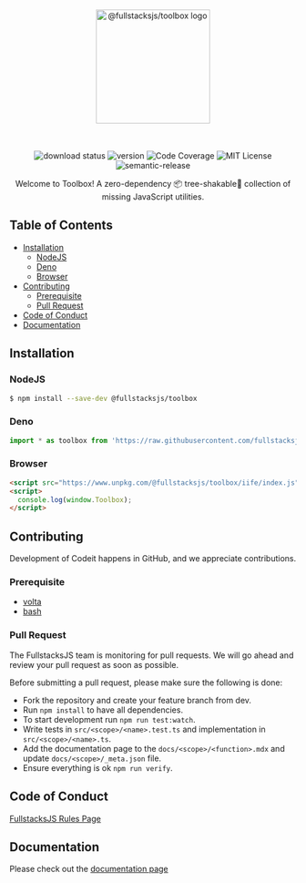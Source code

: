 <div align="center">

<br/>
<br/>

<img src="https://raw.githubusercontent.com/fullstacksjs/toolbox/main/assets/logo.svg" width="200" alt="@fullstacksjs/toolbox logo" />

<br/>
<br/>
<br/>

![download status][download-badge] ![version][version-badge]
![Code Coverage][coverage-badge] ![MIT License][license-badge]
![semantic-release][semantic-badge]

Welcome to Toolbox! A zero-dependency 📦 tree-shakable🌲 collection of missing
JavaScript utilities.

</div>

## Table of Contents <!-- omit in toc -->

<!-- cspell:disable -->

- [Installation](#installation)
  - [NodeJS](#nodejs)
  - [Deno](#deno)
  - [Browser](#browser)
- [Contributing](#contributing)
  - [Prerequisite](#prerequisite)
  - [Pull Request](#pull-request)
- [Code of Conduct](#code-of-conduct)
- [Documentation](#documentation)

<!-- cspell:enable -->

## Installation

### NodeJS

```sh
$ npm install --save-dev @fullstacksjs/toolbox
```

### Deno

```typescript
import * as toolbox from 'https://raw.githubusercontent.com/fullstacksjs/toolbox/main/mod.ts';
```

### Browser

```html
<script src="https://www.unpkg.com/@fullstacksjs/toolbox/iife/index.js"></script>
<script>
  console.log(window.Toolbox);
</script>
```

## Contributing

Development of Codeit happens in GitHub, and we appreciate contributions.

### Prerequisite

- [volta][volta]
- [bash][bash]

### Pull Request

The FullstacksJS team is monitoring for pull requests. We will go ahead and
review your pull request as soon as possible.

Before submitting a pull request, please make sure the following is done:

- Fork the repository and create your feature branch from dev.
- Run `npm install` to have all dependencies.
- To start development run `npm run test:watch`.
- Write tests in `src/<scope>/<name>.test.ts` and implementation in
  `src/<scope>/<name>.ts`.
- Add the documentation page to the `docs/<scope>/<function>.mdx` and update
  `docs/<scope>/_meta.json` file.
- Ensure everything is ok `npm run verify`.

## Code of Conduct

[FullstacksJS Rules Page](https://fullstacksjs.com/rules)

## Documentation

Please check out the [documentation page](https://toolbox.fullstacksjs.com)

[download-badge]:
  https://img.shields.io/npm/dm/@fullstacksjs/toolbox?color=EF6969&label=DOWNLOADS&style=flat-square
[version-badge]:
  https://img.shields.io/npm/v/@fullstacksjs/toolbox?color=098FAA&label=VERSION&style=flat-square
[coverage-badge]:
  https://raw.githubusercontent.com/fullstacksjs/toolbox/assets/assets/coverage.svg
[license-badge]:
  https://img.shields.io/npm/l/@fullstacksjs/toolbox?color=EA5F12&label=LICENSE&style=flat-square
[semantic-badge]:
  https://img.shields.io/badge/semantic-release-e10079.svg?logo=semantic-release&color=7E98F7&label=SEMANTIC&style=flat-square
  'https://github.com/semantic-release/semantic-release'
[nodejs]: https://nodejs.org/en/
[volta]: https://volta.sh/
[bash]: https://www.gnu.org/software/bash/
